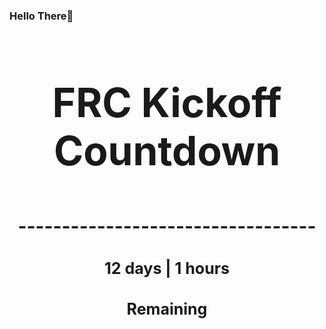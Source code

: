 ### Hello There👋

<!---START-TIMER--->
<h3 align='center' style='font-size: 64px;'>FRC Kickoff Countdown</h3>
<h3 align='center' style='font-size: 30px;'>----------------------------------</h3>
<h3 align='center' style='font-size: 25px;'>12 days | 1 hours</h3>
<h3 align='center' style='font-size: 25px;'>Remaining</h3>
<!---END-TIMER--->
